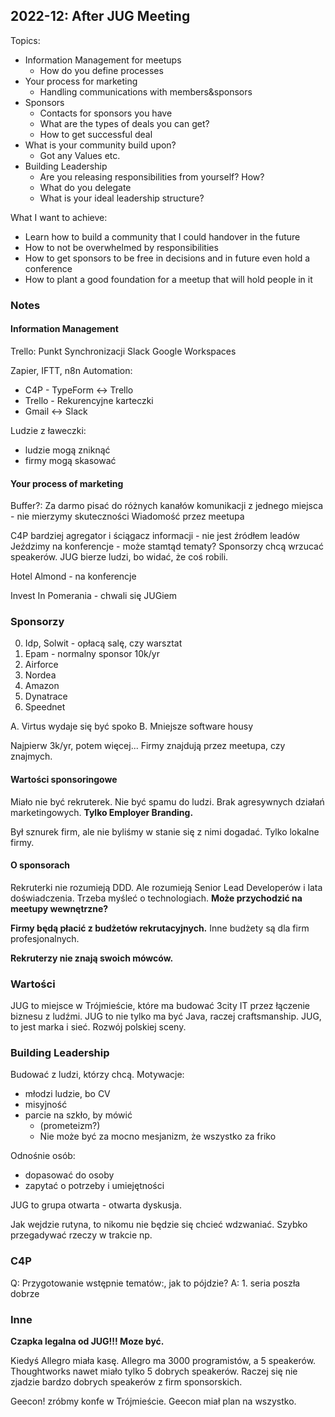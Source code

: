 ## 2022-12: After JUG Meeting

Topics:
- Information Management for meetups
    - How do you define processes 
- Your process for marketing
    - Handling communications with members&sponsors
- Sponsors
    - Contacts for sponsors you have
    - What are the types of deals you can get?
    - How to get successful deal
- What is your community build upon?
    - Got any Values etc.
- Building Leadership
    - Are you releasing responsibilities from yourself? How?
    - What do you delegate
    - What is your ideal leadership structure?

What I want to achieve:
- Learn how to build a community that I could handover in the future
- How to not be overwhelmed by responsibilities
- How to get sponsors to be free in decisions and in future even hold a conference
- How to plant a good foundation for a meetup that will hold people in it

### Notes

#### Information Management

Trello: Punkt Synchronizacji
Slack
Google Workspaces

Zapier, IFTT, n8n
Automation:
- C4P - TypeForm <-> Trello
- Trello - Rekurencyjne karteczki
- Gmail <-> Slack

Ludzie z ławeczki:
- ludzie mogą zniknąć
- firmy mogą skasować

#### Your process of marketing

Buffer?: Za darmo pisać do różnych kanałów komunikacji z jednego miejsca - nie mierzymy skuteczności
Wiadomość przez meetupa

C4P bardziej agregator i ściągacz informacji - nie jest źródłem leadów
Jeździmy na konferencje - może stamtąd tematy?
Sponsorzy chcą wrzucać speakerów.
JUG bierze ludzi, bo widać, że coś robili.

Hotel Almond - na konferencje

Invest In Pomerania - chwali się JUGiem

### Sponsorzy

0. Idp, Solwit - opłacą salę, czy warsztat
1. Epam - normalny sponsor 10k/yr
2. Airforce
3. Nordea
4. Amazon
5. Dynatrace
6. Speednet

A. Virtus wydaje się być spoko
B. Mniejsze software housy

Najpierw 3k/yr, potem więcej...
Firmy znajdują przez meetupa, czy znajmych.

#### Wartości sponsoringowe

Miało nie być rekruterek.
Nie być spamu do ludzi.
Brak agresywnych działań marketingowych.
**Tylko Employer Branding.**

Był sznurek firm, ale nie byliśmy w stanie się z nimi dogadać.
Tylko lokalne firmy.

#### O sponsorach

Rekruterki nie rozumieją DDD.
Ale rozumieją Senior Lead Developerów i lata doświadczenia.
Trzeba myśleć o technologiach.
**Może przychodzić na meetupy wewnętrzne?**

**Firmy będą płacić z budżetów rekrutacyjnych.**
Inne budżety są dla firm profesjonalnych.

**Rekruterzy nie znają swoich mówców.**

### Wartości

JUG to miejsce w Trójmieście, które ma budować 3city IT przez łączenie biznesu z ludźmi.
JUG to nie tylko ma być Java, raczej craftsmanship.
JUG, to jest marka i sieć.
Rozwój polskiej sceny.

### Building Leadership

Budować z ludzi, którzy chcą.
Motywacje:
- młodzi ludzie, bo CV
- misyjność
- parcie na szkło, by mówić
    - (prometeizm?)
    - Nie może być za mocno mesjanizm, że wszystko za friko

Odnośnie osób:
- dopasować do osoby
- zapytać o potrzeby i umiejętności

JUG to grupa otwarta - otwarta dyskusja.

Jak wejdzie rutyna, to nikomu nie będzie się chcieć wdzwaniać.
Szybko przegadywać rzeczy w trakcie np.

### C4P

Q: Przygotowanie wstępnie tematów:, jak to pójdzie?
A: 1. seria poszła dobrze

### Inne

**Czapka legalna od JUG!!! Moze być.**

Kiedyś Allegro miała kasę.
Allegro ma 3000 programistów, a 5 speakerów.
Thoughtworks nawet miało tylko 5 dobrych speakerów.
Raczej się nie zjadzie bardzo dobrych speakerów z firm sponsorskich.

Geecon! zróbmy konfe w Trójmieście.
Geecon miał plan na wszystko.
